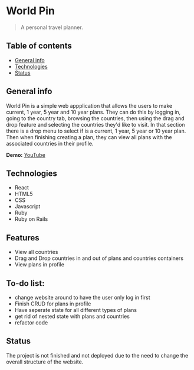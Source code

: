# World Pin
> A personal travel planner.

## Table of contents
* [General info](#general-info)
* [Technologies](#technologies)
* [Status](#status)

## General info
World Pin is a simple web appplication that allows the users to make current, 1 year, 5 year and 10 year plans. They can do this by logging in, going to the country tab, browsing the countries, then using the drag and drop feature and selecting the countries they'd like to visit. In that section there is a drop menu to select if is a current, 1 year, 5 year or 10 year plan. Then when finishing creating a plan, they can view all plans with the associated countries in their profile. 

**Demo:** [YouTube]()

## Technologies
* React
* HTML5
* CSS
* Javascript
* Ruby 
* Ruby on Rails

## Features
* View all countries
* Drag and Drop countries in and out of plans and countries containers
* View plans in profile

## To-do list:
* change website around to have the user only log in first
* Finish CRUD for plans in profile
* Have seperate state for all different types of plans
* get rid of nested state with plans and countries
* refactor code

## Status
The project is not finished and not deployed due to the need to change the overall structure of the website. 
